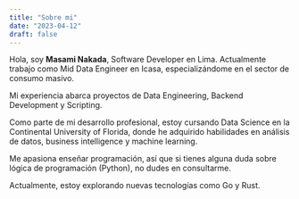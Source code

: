 ```yaml
---
title: "Sobre mi"
date: "2023-04-12"
draft: false
---
```



Hola, soy **Masami Nakada**, Software Developer en Lima. Actualmente trabajo como Mid Data Engineer en Icasa, especializándome en el sector de consumo masivo.

Mi experiencia abarca proyectos de Data Engineering, Backend Development y Scripting.

Como parte de mi desarrollo profesional, estoy cursando Data Science en la Continental University of Florida, donde he adquirido habilidades en análisis de datos, business intelligence y machine learning.

Me apasiona enseñar programación, así que si tienes alguna duda sobre lógica de programación (Python), no dudes en consultarme.

Actualmente, estoy explorando nuevas tecnologías como Go y Rust.

